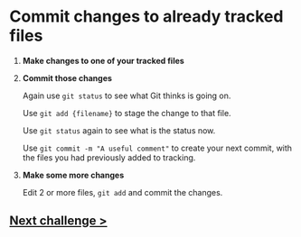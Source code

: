 # Commit changes to already tracked files

1) **Make changes to one of your tracked files**

1) **Commit those changes**

	Again use `git status` to see what Git thinks is going on.
	
	Use `git add {filename}` to stage the change to that file.
	
	Use `git status` again to see what is the status now.
	
	Use `git commit -m "A useful comment"` to create your next commit, with the files you had previously added to tracking.

1) **Make some more changes**

	Edit 2 or more files, `git add` and commit the changes.

## [Next challenge >](04-info.md)
